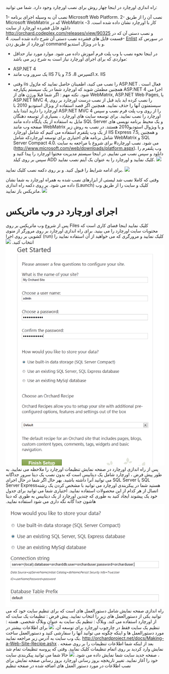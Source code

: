 راه اندازی اورچارد 
در اینجا چهار روش برای نصب اورچارد وجود دارد. شما می توانید: 

1-  نصب آن به وسیله اجرای برنامه Microsoft Web Platform.
2-  نصب آن را از طریق Microsoft WebMatrix که در WebMatrix کار با اورچارد نشان داده شده است.
3- دانلود فایل فشرده اورچارد از سایت http://orchard.codeplex.com/releases/view/90325 و نصب دستی آن که در قسمت فایل های فشرده نصب دستی آن شرح داده شده است.
4-  [Enlist](Setting-up-a-source-enlistment) در سورس کد اورچارد از طریق زدن command و یا در ویژال استدیو.
-	در اینجا نحوه نصب با وب پلت فرم آموزش داده می شود.
موارد مورد نیاز
حداقل مواردی که برای اجرای اورچارد نیاز است به شرح زیر می باشد:
* ASP.NET 4 
* یک سرور وب مانند IIS اکسپرس 8، 7.5 و یا 7.x. IIS
-	وقتی iis  را نصب می کنید، اطمینان حاصل نمایید که ماژول ASP.NET فعال است . همچنین مطمئن شوید که اورچارد شما در یک سیستم یکپارچه ASP.NET 4 اجرا می شود.
نکته مهم : اگر شما قبلا ورژن های از WebMatrix, ASP.NET Web Pages, یا  ASP.NET MVC 4, را نصب کرده اید باید قبل از نصب درست اورچارد بر روی سیستمتون آنها را حذف نمایید.
همچنین اگر قصد استفاده  از ویژال استودیو 2010 با اورچارد را دارید ابتدا باید ASP.NET MVC 4 را از روی وب پلت فرم نصب و سپس اورچارد را نصب نمایید. 
برای توسعه سایت های اورچارد ، بسیاری از توسعه دهنگان مایل به استفاده از یک پایگاه داده مانند SQL Server و یک محیط برنامه نویسی های صفحه وب مانند WebMatrix و یا ویژوال استودیو2010 هستند.
در نصب به روش زیر از یک وب پلتفرم استفاده می کنیم که شامل اورچارد IIS Express 7.5, و همچنین شامل برنامه های اختیاری برای توسعه اورچاردکه شامل  WebMatrix  و SQL Server Compact 4.0. می شود.
نصب اورچارد#
برای شروع با مراجعه به سایت (http://www.microsoft.com/web/downloads/platform.aspx). وب پلتفرم را دانلود و سپس نصب می نماییم.
در اینجا سیستم مدیریت محتوا اورچارد را پیدا کنید و سپس بر روی کیلد ADD کلیک نمایید و اورچارد را به عنوان یک آیتم نصب نمایید.
![](../Upload/screenshots_675/webpi_install_675.png)

برای ادامه شرایط را قبول کنید. و بر روی دکمه نصب کلیک نمایید.
![](../Upload/screenshots_675/Install_acceptterms.png)

وقتی که کاملا نصب شد لیستی از ابزارهای نصب شده به همراه اورچارد به شما نشان داده می شود. بر روی دکمه راه اندازی (Launch) کلیک  و سایت را از طریق وب ماتریکس باز نمایید.
![](../Upload/screenshots_675/Install_success.png)
# اجرای اورچارد در وب ماتریکس
پس از شروع وب ماتریکس بر روی Files کلیک نمایید اینجا فضای کاری است که محتویات سایت اورچارد را می بینید.
برای راه اندازی اورچارد بر روی مرورگر از منوی کشویی بر روی اجرا (run) کلیک نمایید و مرورگری که می خواهید از آن استفاده نمایید را انتخاب کنید.
![](../Upload/screenshots_675/launch_Orchard_WebMatrix_675.png)
![](../Upload/screenshots/get_started_dialog_1.png)
پس از راه اندازی اورچارد در صفحه نمایش تنظیمات اورچارد را ملاحظه می نمایید.
به طور پیش فرض ، اورچارد شامل یک دیتابیس است که بدون نصب یک دیتا سرور جداگانه می توانید آنرا داشته باشید.
بهر حال اگر شما در حال اجرای SQL Server  یا  SQL Server Expressهستید شما در پیکربندی اورچارد می توانید با مشخص کردن یک رشته اتصال از هر کدام از این محصولات استفاده نمایید.
اختیاری شما می توانید برای جدول خود یک پیشوند ایجاد کنید به طوری که چندین اورچارد از یک دیتابیس به طوری که دیتا هاشون جدا گانه نگه داری می شود استفاده نمایید.
![](../Upload/screenshots_85/setup_sqlserver.png)
راه اندازی صفحه نمایش شامل دستورالعمل های است که  برای تنظیم  سایت خود که می توانید یکی از دستورالعمل های زیر را انتخاب نمایید.
پیش فرض : تنظیمات یک سایت که از اورچارد استفاده می کند.
وبلاگ : تنظیم یک سایت به عنوان وبلاگ شخصی.
هسته : تنظیم یک سایت فقط در چارچوب اورچارد برای توسعه آن.
![](../Upload/screenshots/get_started_recipe.png) 
برای اطلاعات بیشتر در مورد دستورالعمل ها و اینکه چگونه می توانید آنها را سفارشی کنید و دستورالعمل ساخت یک وب سایت به آدرس زیر مراجعه نمایید.
http://orchardproject.net/docs/Making-a-Web-Site-Recipe.ashx
.
بعد از اینکه شما اطلاعات تنظیمات را بر روی صفحه نمایش وارد کردید بر روی اتمام تنظیمات کلیک نمایید. وقتی که پروسه تنظیمات تمام شد  ، صفحه جدید سایت شما نمایش داده می شود.
![](../Upload/screenshots_675/playground_new_page_675_1.png)
حالا شما می توانید پیکربندی سایت خود را آغاز نمایید.
تغییر تاریخچه
بروز رسانی اورچارد
بروز رسانی صفحه نمایش برای نصب
اطلاعات در مورد دستور العمل های اضافه شده در صفحه تنظیم 